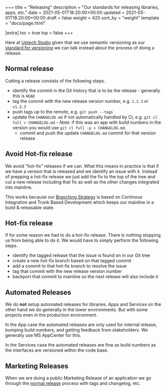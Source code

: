 +++
title = "Releasing"
description = "Our standards for releasing libraries, apps, etc."
date = 2021-05-01T18:20:00+00:00
updated = 2021-05-01T18:20:00+00:00
draft = false
weight = 420
sort_by = "weight"
template = "docs/page.html"

[extra]
toc = true
top = false
+++

Here at [Uptech Studio][] given that we use semantic versioning as our
[standard for versioning][] we can talk instead about the process of doing a
release.

## Normal release

Cutting a release consists of the following steps.

* identify the commit in the Git history that is to be the release - generally this is `HEAD`
* tag the commit with the new release version number, e.g. `1.2.3` or `v1.2.3`
* push tags up to the remote, e.g. `git push --tags`
* update the `CHANGELOG.md` if not automatically handled by CI, e.g. `git cl full > CHANGELOG.md` - *Note:* if this was an app with build numbers in the version you would use `git cl full -p > CHANGELOG.md`.
	* commit and push the update `CHANGELOG.md` commit for that version release

## Avoid Hot-fix release

We avoid "hot-fix" releases if we can. What this means in practice is that if we have a version that is released and we identify an issue with it. Instead of prepping a hot-fix release we just add the fix to the top of the tree and cut a new release including that fix as well as the other changes integrated into mainline.

This works because our [Branching Strategy][] is based on Continous Integration and Trunk Based Development which keeps our mainline in a build & releasable state.

## Hot-fix release

If for some reason we had to do a hot-fix release. There is nothing stopping us from being able to do it. We would have to simply perform the following steps.

* identify the tagged release that the issue is found on in our Git tree
* create a new hot-fix branch based on that tagged commit
* add a commit to that hot-fix branch to resolve the issue
* tag that commit with the new release version number
* backport that commit to mainline so the next release will also include it

## Automated Releases

We do **not** setup automated releases for libraries. Apps and Services on the other hand we do generally in the lower environments. But with some projects even in the production environment.

In the App case the automated releases are only used for internal release, bumping build numbers, and getting feedback from stakeholders. We generally use MS AppCenter for this.

In the Services case the automated releases are fine as build numbers as the interfaces are versioned within the code base.

## Marketing Releases

When we are doing a public Marketing Release of an application we go through the [normal release](#normal-release) process with tags and changelog, etc.

[Uptech Studio]: https://uptechstudio.com
[standard for versioning]: /docs/standards/versioning/
[Branching Strategy]: /docs/standards/branching-strategies/
